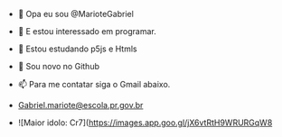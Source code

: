 - 👋 Opa eu sou @MarioteGabriel
- 👀 E estou interessado em programar.
- 🌱 Estou estudando p5js e Htmls
- 🥶 Sou novo no Github
- 📫 Para me contatar siga o Gmail abaixo.
- Gabriel.mariote@escola.pr.gov.br

- ![Maior idolo: Cr7](https://images.app.goo.gl/jX6vtRtH9WRURGqW8

<!---
MarioteGabriel/MarioteGabriel is a ✨ special ✨ repository because its `README.md` (this file) appears on your GitHub profile.
You can click the Preview link to take a look at your changes.
--->
